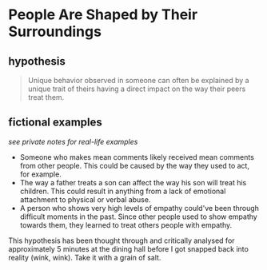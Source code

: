 # People Are Shaped by Their Surroundings

## hypothesis

> Unique behavior observed in someone can often be explained by a unique trait of theirs having a direct impact on the way their peers treat them.
> 

## fictional examples

*see private notes for real-life examples*

- Someone who makes mean comments likely received mean comments from other people. This could be caused by the way they used to act, for example.
- The way a father treats a son can affect the way his son will treat his children. This could result in anything from a lack of emotional attachment to physical or verbal abuse.
- A person who shows very high levels of empathy could've been through difficult moments in the past. Since other people used to show empathy towards them, they learned to treat others people with empathy.

This hypothesis has been thought through and critically analysed for approximately 5 minutes at the dining hall before I got snapped back into reality (wink, wink). Take it with a grain of salt.